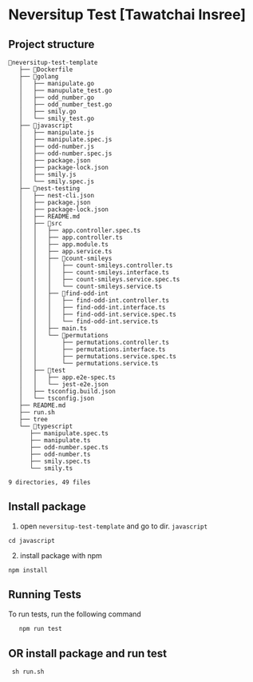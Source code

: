 # Neversitup Test [Tawatchai Insree]

## Project structure

```
📂neversitup-test-template
   ├── 🐳Dockerfile
   ├── 📂golang
   │   ├── manipulate.go
   │   ├── manupulate_test.go
   │   ├── odd_number.go
   │   ├── odd_number_test.go
   │   ├── smily.go
   │   └── smily_test.go
   ├── 📂javascript
   │   ├── manipulate.js
   │   ├── manipulate.spec.js
   │   ├── odd-number.js
   │   ├── odd-number.spec.js
   │   ├── package.json
   │   ├── package-lock.json
   │   ├── smily.js
   │   └── smily.spec.js
   ├── 📂nest-testing
   │   ├── nest-cli.json
   │   ├── package.json
   │   ├── package-lock.json
   │   ├── README.md
   │   ├── 📂src
   │   │   ├── app.controller.spec.ts
   │   │   ├── app.controller.ts
   │   │   ├── app.module.ts
   │   │   ├── app.service.ts
   │   │   ├── 📂count-smileys
   │   │   │   ├── count-smileys.controller.ts
   │   │   │   ├── count-smileys.interface.ts
   │   │   │   ├── count-smileys.service.spec.ts
   │   │   │   └── count-smileys.service.ts
   │   │   ├── 📂find-odd-int
   │   │   │   ├── find-odd-int.controller.ts
   │   │   │   ├── find-odd-int.interface.ts
   │   │   │   ├── find-odd-int.service.spec.ts
   │   │   │   └── find-odd-int.service.ts
   │   │   ├── main.ts
   │   │   └── 📂permutations
   │   │       ├── permutations.controller.ts
   │   │       ├── permutations.interface.ts
   │   │       ├── permutations.service.spec.ts
   │   │       └── permutations.service.ts
   │   ├── 📂test
   │   │   ├── app.e2e-spec.ts
   │   │   └── jest-e2e.json
   │   ├── tsconfig.build.json
   │   └── tsconfig.json
   ├── README.md
   ├── run.sh
   ├── tree
   └── 📂typescript
      ├── manipulate.spec.ts
      ├── manipulate.ts
      ├── odd-number.spec.ts
      ├── odd-number.ts
      ├── smily.spec.ts
      └── smily.ts

9 directories, 49 files
```

## Install package
1. open `neversitup-test-template` and go to dir. `javascript`

```
cd javascript
```

2. install package with npm
   
```
npm install
```

## Running Tests

To run tests, run the following command

```bash
   npm run test
```

## OR install package and run test

```
 sh run.sh
```